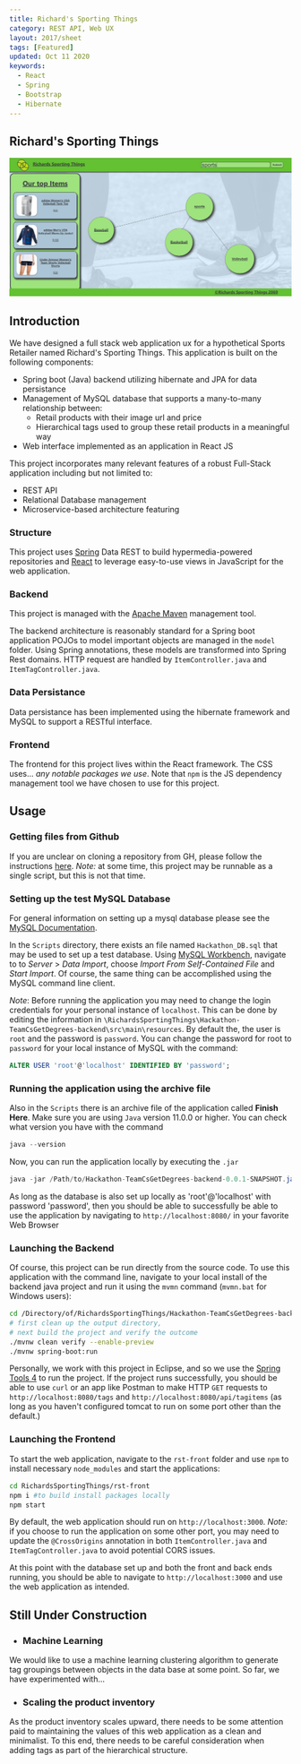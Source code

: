 ```yaml
---
title: Richard's Sporting Things
category: REST API, Web UX
layout: 2017/sheet
tags: [Featured]
updated: Oct 11 2020
keywords:
  - React
  - Spring
  - Bootstrap
  - Hibernate
---
```


Richard's Sporting Things
---------------
![Example Image][workingExample]
## Introduction

We have designed a full stack web application ux for a hypothetical Sports Retailer named Richard's Sporting Things. This application is built on the following components: 
  - Spring boot (Java) backend utilizing hibernate and JPA for data persistance
  - Management of MySQL database that supports a many-to-many relationship between:
    - Retail products with their image url and price
    - Hierarchical tags used to group these retail products in a meaningful way
  - Web interface implemented as an application in React JS

This project incorporates many relevant features of a robust Full-Stack application including but not limited to:
 - REST API
 - Relational Database management
 - Microservice-based architecture featuring 

 ### Structure
This project uses [Spring][spring] Data REST to build hypermedia-powered repositories and [React][react] to leverage easy-to-use views in JavaScript for the web application. 

### Backend
This project is managed with the [Apache Maven][maven] management tool.

The backend architecture is reasonably standard for a Spring boot application POJOs to model important objects are managed in the `model` folder. Using Spring annotations, these models are transformed into Spring Rest domains. HTTP request are handled by `ItemController.java` and `ItemTagController.java`.

### Data Persistance
Data persistance has been implemented using the hibernate framework and MySQL to support a RESTful interface.

### Frontend
The frontend for this project lives within the React framework. The CSS uses... *any notable packages we use*. Note that `npm` is the JS dependency management tool we have chosen to use for this project.

## Usage

### Getting files from Github
If you are unclear on cloning a repository from GH, please follow the instructions [here][ghclone]. *Note:* at some time, this project may be runnable as a single script, but this is not that time.

### Setting up the test MySQL Database
For general information on setting up a mysql database please see the [MySQL Documentation][MySQLdocs].

In the `Scripts` directory, there exists an file named `Hackathon_DB.sql` that may be used to set up a test database. Using [MySQL Workbench][mysqlWorkbench], navigate to to *Server* > *Data Import*, choose *Import From Self-Contained File* and *Start Import*. Of course, the same thing can be accomplished using the MySQL command line client.

*Note*: Before running the application you may need to change the login credentials for your personal instance of `localhost`. This can be done by editing the information in `\RichardsSportingThings\Hackathon-TeamCsGetDegrees-backend\src\main\resources`. By default the, the user is `root` and the password is `password`. You can change the password for root to `password` for your local instance of MySQL with the command:

``` sql
ALTER USER 'root'@'localhost' IDENTIFIED BY 'password';
```

### Running the application using the archive file
Also in the `Scripts` there is an archive file of the application called **Finish Here**. Make sure you are using `Java` version 11.0.0 or higher. You can check what version you have with the command 

``` java
java --version
```

Now, you can run the application locally by executing the `.jar`

``` java
java -jar /Path/to/Hackathon-TeamCsGetDegrees-backend-0.0.1-SNAPSHOT.jar
```

As long as the database is also set up locally as 'root'@'localhost' with password 'password', then you should be able to successfully be able to use the application by navigating to `http://localhost:8080/` in your favorite Web Browser

### Launching the Backend
Of course, this project can be run directly from the source code. To use this application with the command line, navigate to your local install of the backend java project and run it using the `mvmn` command (`mvmn.bat` for Windows users):
```bash
cd /Directory/of/RichardsSportingThings/Hackathon-TeamCsGetDegrees-backend
# first clean up the output directory,
# next build the project and verify the outcome
./mvnw clean verify --enable-preview 
./mvnw spring-boot:run
```
Personally, we work with this project in Eclipse, and so we use the [Spring Tools 4][Spt4] to run the project. If the project runs successfully, you should be able to use `curl` or an app like Postman to make HTTP `GET` requests to `http://localhost:8080/tags` and `http://localhost:8080/api/tagitems` (as long as you haven't configured tomcat to run on some port other than the default.)

### Launching the Frontend
To start the web application, navigate to the `rst-front` folder and use `npm` to  install necessary `node_modules` and start the applications:
```bash
cd RichardsSportingThings/rst-front
npm i #to build install packages locally
npm start
```
By default, the web application should run on `http://localhost:3000`. *Note:* if you choose to run the application on some other port, you may need to update the `@CrossOrigins` annotation in both `ItemController.java` and `ItemTagController.java` to avoid potential CORS issues.

At this point with the database set up and both the front and back ends running, you should be able to navigate to `http://localhost:3000` and use the web application as intended.

## Still Under Construction

* ### Machine Learning
We would like to use a machine learning clustering algorithm to generate tag groupings between objects in the data base at some point. So far, we have experimented with...

* ### Scaling the product inventory
As the product inventory scales upward, there needs to be some attention paid to maintaining the values of this web application as a clean and minimalist. To this end, there needs to be careful consideration when adding tags as part of the hierarchical structure.


 <!-- Links -->
[maven]: https://maven.apache.org/
[spring]: https://spring.io/
[react]: https://reactjs.org/
[react-bootstrap]: https://react-bootstrap.github.io/
[ghclone]: https://docs.github.com/en/github/creating-cloning-and-archiving-repositories/cloning-a-repository
[SpT4]: https://marketplace.eclipse.org/content/spring-tools-4-aka-spring-tool-suite-4
[MySQLdocs]: https://dev.mysql.com/doc/
[mysqlWorkbench]: https://www.mysql.com/products/workbench/

[workingExample]: ./exampleImage.png